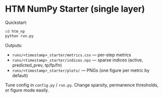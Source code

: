 
# HTM NumPy Starter (single layer)

Quickstart:
```bash
cd htm_np
python run.py
```

Outputs:
- `runs/<timestamp>_starter/metrics.csv` — per-step metrics
- `runs/<timestamp>_starter/indices.npz` — sparse indices (active, predicted_prev, tp/fp/fn)
- `runs/<timestamp>_starter/plots/` — PNGs (one figure per metric by default)

Tune config in `config.py` / `run.py`. Change sparsity, permanence thresholds, or figure mode easily.
